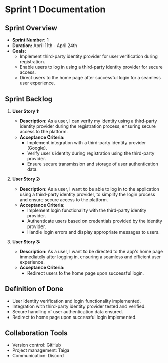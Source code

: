 # Sprint 1 Documentation

## Sprint Overview
- **Sprint Number:** 1
- **Duration:** April 11th - April 24th
- **Goals:** 
  - Implement third-party identity provider for user verification during registration.
  - Enable users to log in using a third-party identity provider for secure access.
  - Direct users to the home page after successful login for a seamless user experience.

## Sprint Backlog
1. **User Story 1:**
   - **Description:** As a user, I can verify my identity using a third-party identity provider during the registration process, ensuring secure access to the platform.
   - **Acceptance Criteria:** 
     - Implement integration with a third-party identity provider (Google).
     - Verify user's identity during registration using the third-party provider.
     - Ensure secure transmission and storage of user authentication data.

2. **User Story 2:** 
   - **Description:** As a user, I want to be able to log in to the application using a third-party identity provider, to simplify the login process and ensure secure access to the platform.
   - **Acceptance Criteria:** 
     - Implement login functionality with the third-party identity provider.
     - Authenticate users based on credentials provided by the identity provider.
     - Handle login errors and display appropriate messages to users.

3. **User Story 3:**
   - **Description:** As a user, I want to be directed to the app's home page immediately after logging in, ensuring a seamless and efficient user experience.
   - **Acceptance Criteria:** 
     - Redirect users to the home page upon successful login.
     

## Definition of Done 
- User identity verification and login functionality implemented.
- Integration with third-party identity provider tested and verified.
- Secure handling of user authentication data ensured.
- Redirect to home page upon successful login implemented.


## Collaboration Tools
- Version control: GitHub
- Project management: Taiga
- Communication: Discord


